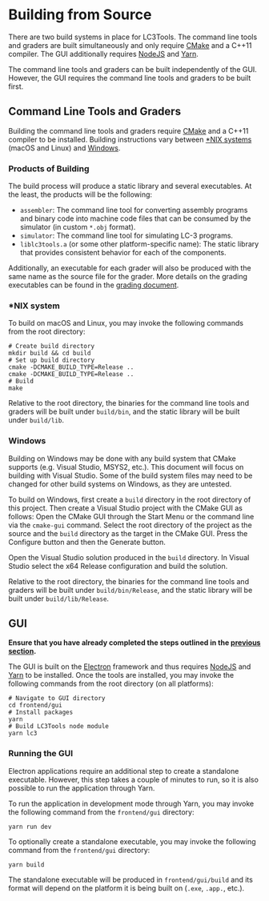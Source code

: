 # Building from Source

There are two build systems in place for LC3Tools. The command line tools and
graders are built simultaneously and only require [CMake](https://cmake.org) and
a C++11 compiler. The GUI additionally requires
[NodeJS](https://nodejs.org/en/) and [Yarn](https://yarnpkg.com/en/).

The command line tools and graders can be built independently of the GUI.
However, the GUI requires the command line tools and graders to be built first.

## Command Line Tools and Graders
Building the command line tools and graders require [CMake](https://cmake.org) 
and a C++11 compiler to be installed. Building instructions vary between
[*NIX systems](https://github.com/chiragsakhuja/lc3tools/blob/master/docs/BUILD.md#nix-system) (macOS and Linux) and
[Windows](https://github.com/chiragsakhuja/lc3tools/blob/master/docs/BUILD.md#windows).


### Products of Building
The build process will produce a static library and several executables. At
the least, the products will be the following:

* `assembler`: The command line tool for converting assembly programs and
  binary code into machine code files that can be consumed by the simulator
  (in custom `*.obj` format).
* `simulator`: The command line tool for simulating LC-3 programs.
* `liblc3tools.a` (or some other platform-specific name): The
  static library that provides consistent behavior for each of the components.

Additionally, an executable for each grader will also be produced with the same
name as the source file for the grader. More details on the grading executables
can be found in the [grading document](GRADE.md).

### *NIX system
To build on macOS and Linux, you may invoke the following commands from the
root directory:

```
# Create build directory
mkdir build && cd build
# Set up build directory
cmake -DCMAKE_BUILD_TYPE=Release ..
cmake -DCMAKE_BUILD_TYPE=Release ..
# Build
make
```

Relative to the root directory, the binaries for the command line tools and 
graders will be built under `build/bin`, and the static library will be built
under `build/lib`.

### Windows
Building on Windows may be done with any build system that CMake supports (e.g.
Visual Studio, MSYS2, etc.). This document will focus on building with Visual
Studio. Some of the build system files may need to be changed for other build
systems on Windows, as they are untested.

To build on Windows, first create a `build` directory in the root directory of
this project. Then create a Visual Studio project with the CMake GUI as
follows: Open the CMake GUI through the Start Menu or the command line via the
`cmake-gui` command. Select the root directory of the project as the source and 
the `build` directory as the target in the CMake GUI. Press the Configure button 
and then the Generate button.

Open the Visual Studio solution produced in the `build` directory. In Visual
Studio select the x64 Release configuration and build the solution.

Relative to the root directory, the binaries for the command line tools and
graders will be built under `build/bin/Release`, and the static library will
be built under `build/lib/Release`.

## GUI
**Ensure that you have already completed the steps outlined in the
[previous section](https://github.com/chiragsakhuja/lc3tools/blob/master/docs/BUILD.md#command-line-tools-and-graders).**

The GUI is built on the [Electron](https://electronjs.org/) framework and thus
requires [NodeJS](https://nodejs.org/en/) and [Yarn](https://yarnpkg.com/en/) to
be installed. Once the tools are installed, you may invoke the following
commands from the root directory (on all platforms):

```
# Navigate to GUI directory
cd frontend/gui
# Install packages
yarn
# Build LC3Tools node module
yarn lc3
```

### Running the GUI
Electron applications require an additional step to create a standalone
executable. However, this step takes a couple of minutes to run, so it is
also possible to run the application through Yarn.

To run the application in development mode through Yarn, you may invoke the
following command from the `frontend/gui` directory:

```
yarn run dev
```

To optionally create a standalone executable, you may invoke the following
command from the `frontend/gui` directory:

```
yarn build
```

The standalone executable will be produced in `frontend/gui/build` and its
format will depend on the platform it is being built on (`.exe`, `.app.`, etc.).